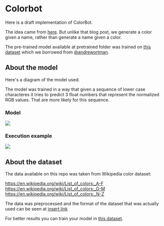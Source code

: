 # Colorbot

Here is a draft implementation of ColorBot.

The idea came from [here](http://lewisandquark.tumblr.com/post/160776374467/new-paint-colors-invented-by-neural-network).
But unlike that blog post, we generate a color given a name, rather than generate a
name given a color.

The pre-trained model available at pretrained folder was trained on [this dataset]()
which we borrowed from [@andrewortman](https://github.com/andrewortman/colorbot/).

## About the model

Here's a diagram of the model used.

The model was trained in a way that given a sequence of lower case characteres
it tries to predict 3 float numbers that represent the normalized RGB values.
That are more likely for this sequence.

### Model

![](https://github.com/mari-linhares/tensorflow-workshop/blob/master/code_samples/RNN/colorbot/imgs/colorbot_model.png)

### Execution example

![](https://github.com/mari-linhares/tensorflow-workshop/blob/master/code_samples/RNN/colorbot/imgs/colorbot_execution.png)


## About the dataset

The data available on this repo was taken from Wikipedia color dataset:

https://en.wikipedia.org/wiki/List_of_colors:_A-F
https://en.wikipedia.org/wiki/List_of_colors:_G-M
https://en.wikipedia.org/wiki/List_of_colors:_N-Z

The data was preprocessed and the format of the dataset that was actually used
can be seen at [insert link]()


For better results you can train your model in [this dataset]().
